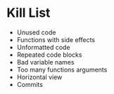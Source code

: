 Kill List
=========
* Unused code
* Functions with side effects
* Unformatted code
* Repeated code blocks
* Bad variable names
* Too many functions arguments
* Horizontal view
* Commits

